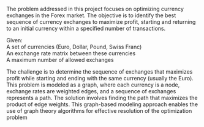 The problem addressed in this project focuses on optimizing currency exchanges in the Forex market. The objective is to identify the best sequence of currency exchanges to maximize profit, starting and returning to an initial currency within a specified number of transactions.

Given:  
A set of currencies (Euro, Dollar, Pound, Swiss Franc)  
An exchange rate matrix between these currencies  
A maximum number of allowed exchanges

The challenge is to determine the sequence of exchanges that maximizes profit while starting and ending with the same currency (usually the Euro). This problem is modeled as a graph, where each currency is a node, exchange rates are weighted edges, and a sequence of exchanges represents a path. The solution involves finding the path that maximizes the product of edge weights. This graph-based modeling approach enables the use of graph theory algorithms for effective resolution of the optimization problem

